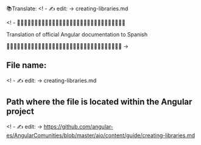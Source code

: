📚Translate: <! - ✍️ edit: -> creating-libraries.md

<! - 🔅🔅🔅🔅🔅🔅🔅🔅🔅🔅🔅🔅🔅🔅🔅🔅🔅🔅🔅🔅🔅🔅🔅🔅🔅🔅🔅🔅🔅🔅🔅

Translation of official Angular documentation to Spanish

🔅🔅🔅🔅🔅🔅🔅🔅🔅🔅🔅🔅🔅🔅🔅🔅🔅🔅🔅🔅🔅🔅🔅🔅🔅🔅🔅🔅🔅🔅🔅🔅🔅 ->


## File name:
<! - ✍️ edit: -> creating-libraries.md


## Path where the file is located within the Angular project

<! - ✍️ edit: -> https://github.com/angular-es/AngularComunities/blob/master/aio/content/guide/creating-libraries.md